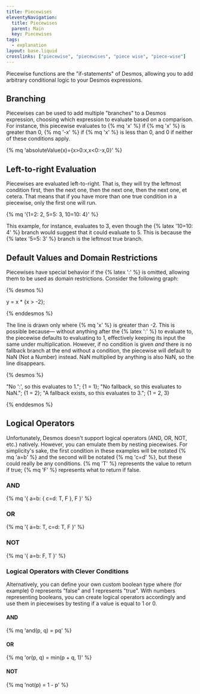 ```yaml
---
title: Piecewises
eleventyNavigation:
  title: Piecewises
  parent: Main
  key: Piecewises
tags:
  - explanation
layout: base.liquid
crosslinks: ["piecewise", "piecewises", "piece wise", "piece-wise"]
---
```


Piecewise functions are the "if-statements" of Desmos, allowing you to add arbitrary conditional logic to your Desmos expressions.

## Branching

Piecewises can be used to add multiple "branches" to a Desmos expression, choosing which expression to evaluate based on a comparison. For instance, this piecewise evaluates to {% mq 'x' %} if {% mq 'x' %} is greater than 0, {% mq '-x' %} if {% mq 'x' %} is less than 0, and 0 if neither of these conditions apply.

{% mq 'absoluteValue(x)={x>0:x,x<0:-x,0}' %}

## Left-to-right Evaluation

Piecewises are evaluated left-to-right. That is, they will try the leftmost condition first, then the next one, then the next one, then the next one, et cetera. That means that if you have more than one true condition in a piecewise, only the first one will run.

{% mq '{1=2: 2, 5=5: 3, 10=10: 4}' %}

This example, for instance, evaluates to 3, even though the {% latex '10=10: 4' %} branch would suggest that it could evaluate to 5. This is because the {% latex '5=5: 3' %} branch is the leftmost true branch.

## Default Values and Domain Restrictions

Piecewises have special behavior if the {% latex ':' %} is omitted, allowing them to be used as domain restrictions. Consider the following graph:

{% desmos %}

y = x \* {x > -2};

{% enddesmos %}

The line is drawn only where {% mq 'x' %} is greater than -2. This is possible because&mdash; without anything after the {% latex ':' %} to evaluate to, the piecewise defaults to evaluating to 1, effectively keeping its input the same under multiplication. However, if no condition is given _and_ there is no fallback branch at the end without a condition, the piecewise will default to NaN (Not a Number) instead. NaN multiplied by anything is also NaN, so the line disappears.

{% desmos %}

"No ':', so this evaluates to 1.";
{1 = 1};
"No fallback, so this evaluates to NaN.";
{1 = 2};
"A fallback exists, so this evaluates to 3.";
{1 = 2, 3}

{% enddesmos %}

## Logical Operators

Unfortunately, Desmos doesn't support logical operators (AND, OR, NOT, etc.) natively. However, you can emulate them by nesting piecewises. For simplicity's sake, the first condition in these examples will be notated {% mq 'a=b' %} and the second will be notated {% mq 'c=d' %}, but these could really be any conditions. {% mq 'T' %} represents the value to return if true; {% mq 'F' %} represents what to return if false.

### AND

{% mq '{ a=b: { c=d: T, F }, F }' %}

### OR

{% mq '{ a=b: T, c=d: T, F }' %}

### NOT

{% mq '{ a=b: F, T }' %}

### Logical Operators with Clever Conditions

Alternatively, you can define your own custom boolean type where (for example) 0 represents "false" and 1 represents "true". With numbers representing booleans, you can create logical operators accordingly and use them in piecewises by testing if a value is equal to 1 or 0.

#### AND

{% mq 'and(p, q) = pq' %}

#### OR

{% mq 'or(p, q) = min(p + q, 1)' %}

#### NOT

{% mq 'not(p) = 1 - p' %}

